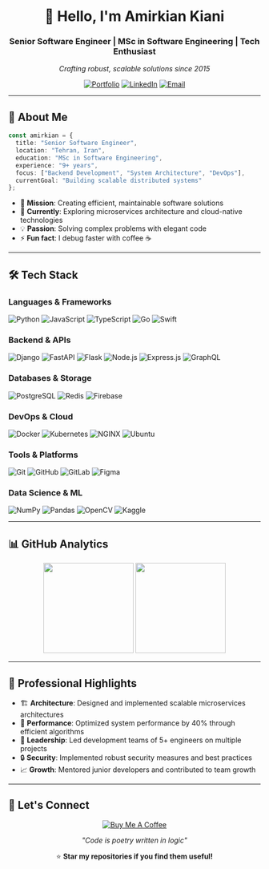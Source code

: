 <div align="center">

# 👋 Hello, I'm Amirkian Kiani

### Senior Software Engineer | MSc in Software Engineering | Tech Enthusiast

*Crafting robust, scalable solutions since 2015*

[![Portfolio](https://img.shields.io/badge/Portfolio-amirkiankiani.ir-blue?style=for-the-badge&logo=firefox)](https://www.amirkiankiani.ir)
[![LinkedIn](https://img.shields.io/badge/LinkedIn-Connect-0077B5?style=for-the-badge&logo=linkedin)](https://linkedin.com/in/amirkian-kiani)
[![Email](https://img.shields.io/badge/Email-Contact-D14836?style=for-the-badge&logo=gmail)](mailto:amirkiankiani@icloud.com)

</div>

---

## 🚀 About Me

```typescript
const amirkian = {
  title: "Senior Software Engineer",
  location: "Tehran, Iran",
  education: "MSc in Software Engineering",
  experience: "9+ years",
  focus: ["Backend Development", "System Architecture", "DevOps"],
  currentGoal: "Building scalable distributed systems"
};
```

- 🎯 **Mission**: Creating efficient, maintainable software solutions
- 🌱 **Currently**: Exploring microservices architecture and cloud-native technologies
- 💡 **Passion**: Solving complex problems with elegant code
- ⚡ **Fun fact**: I debug faster with coffee ☕

---

## 🛠️ Tech Stack

### **Languages & Frameworks**
![Python](https://img.shields.io/badge/Python-3776AB?style=for-the-badge&logo=python&logoColor=white)
![JavaScript](https://img.shields.io/badge/JavaScript-F7DF1E?style=for-the-badge&logo=javascript&logoColor=black)
![TypeScript](https://img.shields.io/badge/TypeScript-007ACC?style=for-the-badge&logo=typescript&logoColor=white)
![Go](https://img.shields.io/badge/Go-00ADD8?style=for-the-badge&logo=go&logoColor=white)
![Swift](https://img.shields.io/badge/Swift-FA7343?style=for-the-badge&logo=swift&logoColor=white)

### **Backend & APIs**
![Django](https://img.shields.io/badge/Django-092E20?style=for-the-badge&logo=django&logoColor=white)
![FastAPI](https://img.shields.io/badge/FastAPI-005571?style=for-the-badge&logo=fastapi)
![Flask](https://img.shields.io/badge/Flask-000000?style=for-the-badge&logo=flask&logoColor=white)
![Node.js](https://img.shields.io/badge/Node.js-43853D?style=for-the-badge&logo=node.js&logoColor=white)
![Express.js](https://img.shields.io/badge/Express.js-404D59?style=for-the-badge)
![GraphQL](https://img.shields.io/badge/GraphQL-E10098?style=for-the-badge&logo=graphql&logoColor=white)

### **Databases & Storage**
![PostgreSQL](https://img.shields.io/badge/PostgreSQL-316192?style=for-the-badge&logo=postgresql&logoColor=white)
![Redis](https://img.shields.io/badge/Redis-DC382D?style=for-the-badge&logo=redis&logoColor=white)
![Firebase](https://img.shields.io/badge/Firebase-039BE5?style=for-the-badge&logo=Firebase&logoColor=white)

### **DevOps & Cloud**
![Docker](https://img.shields.io/badge/Docker-2496ED?style=for-the-badge&logo=docker&logoColor=white)
![Kubernetes](https://img.shields.io/badge/Kubernetes-326CE5?style=for-the-badge&logo=kubernetes&logoColor=white)
![NGINX](https://img.shields.io/badge/NGINX-009639?style=for-the-badge&logo=nginx&logoColor=white)
![Ubuntu](https://img.shields.io/badge/Ubuntu-E95420?style=for-the-badge&logo=ubuntu&logoColor=white)

### **Tools & Platforms**
![Git](https://img.shields.io/badge/Git-F05032?style=for-the-badge&logo=git&logoColor=white)
![GitHub](https://img.shields.io/badge/GitHub-100000?style=for-the-badge&logo=github&logoColor=white)
![GitLab](https://img.shields.io/badge/GitLab-330F63?style=for-the-badge&logo=gitlab&logoColor=white)
![Figma](https://img.shields.io/badge/Figma-F24E1E?style=for-the-badge&logo=figma&logoColor=white)

### **Data Science & ML**
![NumPy](https://img.shields.io/badge/NumPy-013243?style=for-the-badge&logo=numpy&logoColor=white)
![Pandas](https://img.shields.io/badge/Pandas-150458?style=for-the-badge&logo=pandas&logoColor=white)
![OpenCV](https://img.shields.io/badge/OpenCV-27338e?style=for-the-badge&logo=OpenCV&logoColor=white)
![Kaggle](https://img.shields.io/badge/Kaggle-035a7d?style=for-the-badge&logo=kaggle&logoColor=white)

---

## 📊 GitHub Analytics

<div align="center">
  <img height="180em" src="https://github-readme-stats.vercel.app/api?username=blizzardpy&show_icons=true&theme=tokyonight&include_all_commits=true&count_private=true"/>
  <img height="180em" src="https://github-readme-stats.vercel.app/api/top-langs/?username=blizzardpy&layout=compact&langs_count=7&theme=tokyonight"/>
</div>

---

## 💼 Professional Highlights

- 🏗️ **Architecture**: Designed and implemented scalable microservices architectures
- 🚀 **Performance**: Optimized system performance by 40% through efficient algorithms
- 👥 **Leadership**: Led development teams of 5+ engineers on multiple projects
- 🔒 **Security**: Implemented robust security measures and best practices
- 📈 **Growth**: Mentored junior developers and contributed to team growth

---

## 🤝 Let's Connect

<div align="center">

[![Buy Me A Coffee](https://img.shields.io/badge/Buy%20Me%20A%20Coffee-ffdd00?style=for-the-badge&logo=buy-me-a-coffee&logoColor=black)](https://www.buymeacoffee.com/amirkiankiani)

*"Code is poetry written in logic"*

⭐ **Star my repositories if you find them useful!**

</div>
